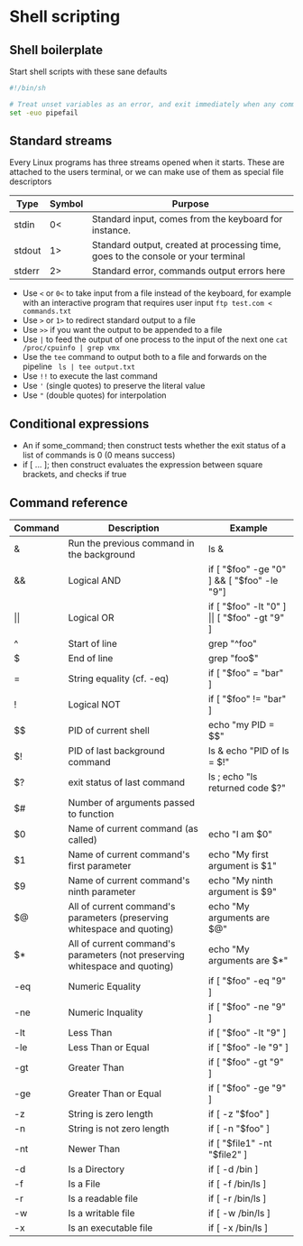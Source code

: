 Shell scripting
==============

Shell boilerplate
-----------------
Start shell scripts with these sane defaults

```sh
#!/bin/sh

# Treat unset variables as an error, and exit immediately when any command fails
set -euo pipefail
```


Standard streams
----------------

Every Linux programs has three streams opened when it starts. These are attached to the users terminal, or we can make use of them as special file descriptors

| Type    | Symbol | Purpose                                                                            |
| ------- | ------ | ---------------------------------------------------------------------------------- |
| stdin   | 0<     | Standard input, comes from the keyboard for instance.                              |
| stdout  | 1>     | Standard output, created at processing time, goes to the console or your terminal  |
| stderr  | 2>     | Standard error, commands output errors here                                        |

* Use ```<``` or ```0<``` to take input from a file instead of the keyboard, for example with an interactive program that requires user input ```ftp test.com < commands.txt```
* Use ```>``` or ```1>``` to redirect standard output to a file
* Use ```>>``` if you want the output to be appended to a file
* Use ```|``` to feed the output of one process to the input of the next one ```cat /proc/cpuinfo | grep vmx```
* Use the ```tee``` command to output both to a file and forwards on the pipeline ``` ls | tee output.txt```
* Use ```!!``` to execute the last command
* Use ```'``` (single quotes) to preserve the literal value
* Use ```"``` (double quotes) for interpolation



Conditional expressions
-----------------------
* An if some_command; then construct tests whether the exit status of a list of commands is 0 (0 means success)
* if [ ... ]; then construct evaluates the expression between square brackets, and checks if true



Command reference
-----------------

| Command | Description                                                                 | Example                                       |
|---------|-----------------------------------------------------------------------------|-----------------------------------------------|
| &       | Run the previous command in the background                                  | ls &                                          |
| &&      | Logical AND                                                                 | if [ "$foo" -ge "0" ] && [ "$foo" -le "9"]    |
| \|\|    | Logical OR                                                                  | if [ "$foo" -lt "0" ] \|\| [ "$foo" -gt "9" ] |
| ^       | Start of line                                                               | grep "^foo"                                   |
| $       | End of line                                                                 | grep "foo$"                                   |
| =       | String equality (cf. -eq)                                                   | if [ "$foo" = "bar" ]                         |
| !       | Logical NOT                                                                 | if [ "$foo" != "bar" ]                        |
| $$      | PID of current shell                                                        | echo "my PID = $$"                            |
| $!      | PID of last background command                                              | ls & echo "PID of ls = $!"                    |
| $?      | exit status of last command                                                 | ls ; echo "ls returned code $?"               |
| $#      | Number of arguments passed to function                                      |                                               |
| $0      | Name of current command (as called)                                         | echo "I am $0"                                |
| $1      | Name of current command's first parameter                                   | echo "My first argument is $1"                |
| $9      | Name of current command's ninth parameter                                   | echo "My ninth argument is $9"                |
| $@      | All of current command's parameters (preserving whitespace and quoting)     | echo "My arguments are $@"                    |
| $*      | All of current command's parameters (not preserving whitespace and quoting) | echo "My arguments are $*"                    |
| -eq     | Numeric Equality                                                            | if [ "$foo" -eq "9" ]                         |
| -ne     | Numeric Inquality                                                           | if [ "$foo" -ne "9" ]                         |
| -lt     | Less Than                                                                   | if [ "$foo" -lt "9" ]                         |
| -le     | Less Than or Equal                                                          | if [ "$foo" -le "9" ]                         |
| -gt     | Greater Than                                                                | if [ "$foo" -gt "9" ]                         |
| -ge     | Greater Than or Equal                                                       | if [ "$foo" -ge "9" ]                         |
| -z      | String is zero length                                                       | if [ -z "$foo" ]                              |
| -n      | String is not zero length                                                   | if [ -n "$foo" ]                              |
| -nt     | Newer Than                                                                  | if [ "$file1" -nt "$file2" ]                  |
| -d      | Is a Directory                                                              | if [ -d /bin ]                                |
| -f      | Is a File                                                                   | if [ -f /bin/ls ]                             |
| -r      | Is a readable file                                                          | if [ -r /bin/ls ]                             |
| -w      | Is a writable file                                                          | if [ -w /bin/ls ]                             |
| -x      | Is an executable file                                                       | if [ -x /bin/ls ]                             |
